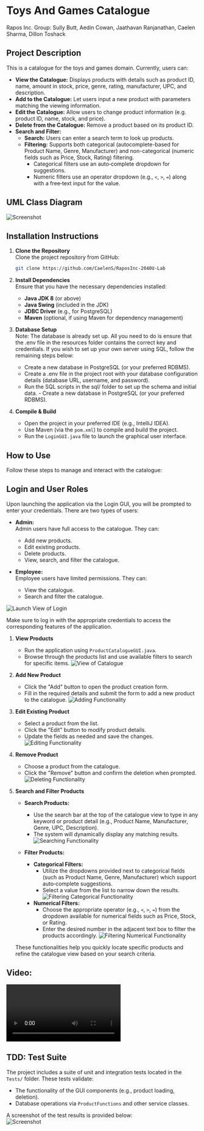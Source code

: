 # Toys And Games Catalogue
Rapos Inc.
Group: Sully Butt, Aedin Cowan, Jaathavan Ranjanathan, Caelen Sharma, Dillon Toshack

## Project Description
This is a catalogue for the toys and games domain. Currently, users can:
- **View the Catalogue:** Displays products with details such as product ID, name, amount in stock, price, genre, rating, manufacturer, UPC, and description.
- **Add to the Catalogue:** Let users input a new product with parameters matching the viewing information.
- **Edit the Catalogue:** Allow users to change product information (e.g. product ID, name, stock, and price).
- **Delete from the Catalogue:** Remove a product based on its product ID.
- **Search and Filter:**
  - **Search:** Users can enter a search term to look up products.
  - **Filtering:** Supports both categorical (autocomplete-based for Product Name, Genre, Manufacturer) and non-categorical (numeric fields such as Price, Stock, Rating) filtering.  
    - Categorical filters use an auto‑complete dropdown for suggestions.
    - Numeric filters use an operator dropdown (e.g., `<`, `>`, `=`) along with a free‑text input for the value.

## UML Class Diagram
![Screenshot](SS_1.png)

## Installation Instructions

1. **Clone the Repository**  
    Clone the project repository from GitHub:
    ```bash
    git clone https://github.com/CaelenS/RaposInc-2040U-Lab
    ```

2. **Install Dependencies**  
    Ensure that you have the necessary dependencies installed:  
    - **Java JDK 8** (or above)  
    - **Java Swing** (included in the JDK)  
    - **JDBC Driver** (e.g., for PostgreSQL)  
    - **Maven** (optional, if using Maven for dependency management)

3. **Database Setup**  
    Note: The database is already set up. All you need to do is ensure that the .env file in the resources folder contains the correct key and credentials. If you wish to set up your own server using SQL, follow the remaining steps below:
    - Create a new database in PostgreSQL (or your preferred RDBMS).
    - Create a .env file in the project root with your database configuration details (database URL, username, and password).
    - Run the SQL scripts in the sql/ folder to set up the schema and initial data.   - Create a new database in PostgreSQL (or your preferred RDBMS).

4. **Compile & Build**  
    - Open the project in your preferred IDE (e.g., IntelliJ IDEA).
    - Use Maven (via the `pom.xml`) to compile and build the project.
    - Run the `LoginGUI.java` file to launch the graphical user interface.

## How to Use
Follow these steps to manage and interact with the catalogue:

## Login and User Roles
Upon launching the application via the Login GUI, you will be prompted to enter your credentials. There are two types of users:

- **Admin:**  
    Admin users have full access to the catalogue. They can:
    - Add new products.
    - Edit existing products.
    - Delete products.
    - View, search, and filter the catalogue.

- **Employee:**  
    Employee users have limited permissions. They can:
    - View the catalogue.
    - Search and filter the catalogue.

![Launch View of Login](Login.png)

Make sure to log in with the appropriate credentials to access the corresponding features of the application.

1. **View Products**  
    - Run the application using `ProductCatalogueGUI.java`.  
    - Browse through the products list and use available filters to search for specific items.
![View of Catalogue](View.png)

2. **Add New Product**  
    - Click the "Add" button to open the product creation form.  
    - Fill in the required details and submit the form to add a new product to the catalogue.
![Adding Functionality](Add.png)

3. **Edit Existing Product**  
    - Select a product from the list.  
    - Click the "Edit" button to modify product details.  
    - Update the fields as needed and save the changes.
![Editing Functionality](Edit.png)

4. **Remove Product**  
    - Choose a product from the catalogue.  
    - Click the "Remove" button and confirm the deletion when prompted.
![Deleting Functionality](Delete.png)

5. **Search and Filter Products**  
    - **Search Products:**  
      - Use the search bar at the top of the catalogue view to type in any keyword or product detail (e.g., Product Name, Manufacturer, Genre, UPC, Description).  
      - The system will dynamically display any matching results.
      ![Searching Functionality](Search.png)  

    - **Filter Products:**  
      - **Categorical Filters:**  
         - Utilize the dropdowns provided next to categorical fields (such as Product Name, Genre, Manufacturer) which support auto‑complete suggestions.  
         - Select a value from the list to narrow down the results.
         ![Filtering Categorical Functionality](Categorical.png)   
      - **Numerical Filters:**  
         - Choose the appropriate operator (e.g., `<`, `>`, `=`) from the dropdown available for numerical fields such as Price, Stock, or Rating.  
         - Enter the desired number in the adjacent text box to filter the products accordingly.
         ![Filtering Numerical Functionality](Numerical.png)  

    These functionalities help you quickly locate specific products and refine the catalogue view based on your search criteria.

## Video:
<video controls src="video.mp4" title="Video Demonstration"></video>

## TDD: Test Suite
The project includes a suite of unit and integration tests located in the `Tests/` folder. These tests validate:
- The functionality of the GUI components (e.g., product loading, deletion).
- Database operations via `ProductFunctions` and other service classes.

A screenshot of the test results is provided below:  
![Screenshot](SS_2)
